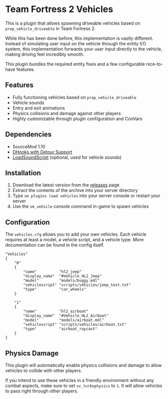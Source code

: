 # Team Fortress 2 Vehicles
This is a plugin that allows spawning driveable vehicles based on `prop_vehicle_driveable` in Team Fortress 2.

While this has been done before, this implementation is vastly different.
Instead of simulating user input on the vehicle through the entity I/O system, this implementation forwards your user input directly to the vehicle, making driving feel incredibly smooth.

This plugin bundles the required entity fixes and a few configurable nice-to-have features.

## Features
* Fully functioning vehicles based on `prop_vehicle_driveable`
* Vehicle sounds
* Entry and exit animations
* Physics collisions and damage against other players
* Highly customizable through plugin configuration and ConVars

## Dependencies
* SourceMod 1.10
* [DHooks with Detour Support](https://forums.alliedmods.net/showpost.php?p=2588686&postcount=589)
* [LoadSoundScript](https://github.com/haxtonsale/LoadSoundScript) (optional, used for vehicle sounds)

## Installation
1. Download the latest version from the [releases](https://github.com/Mikusch/tf-vehicles/releases) page
2. Extract the contents of the archive into your server directory
3. Type `sm plugins load vehicles` into your server console or restart your server
4. Use the `sm_vehicle` console command in-game to spawn vehicles

## Configuration
The `vehicles.cfg` allows you to add your own vehicles. Each vehicle requires at least a model, a vehicle script, and a vehicle type. More documentation can be found in the config itself.
```
"Vehicles"
{
	"0"
	{
		"name"			"hl2_jeep"
		"display_name"	"#Vehicle_HL2_Jeep"
		"model"			"models/buggy.mdl"
		"vehiclescript"	"scripts/vehicles/jeep_test.txt"
		"type"			"car_wheels"
	}
	
	"1"
	{
		"name"			"hl2_airboat"
		"display_name"	"#Vehicle_HL2_Airboat"
		"model"			"models/airboat.mdl"
		"vehiclescript"	"scripts/vehicles/airboat.txt"
		"type"			"airboat_raycast"
	}
}
```

## Physics Damage
This plugin will automatically enable physics collisions and damage to allow vehicles to collide with other players.

If you intend to use these vehicles in a friendly environment without any combat aspects, make sure to set `sv_turbophysics` to `1`. It will allow vehicles to pass right through other players.
